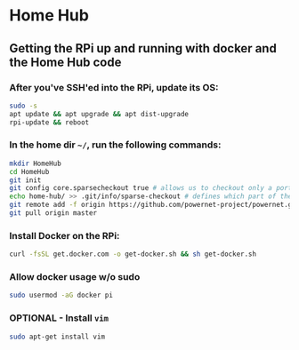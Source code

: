 # Home Hub

## Getting the RPi up and running with docker and the Home Hub code

### After you've SSH'ed into the RPi, update its OS:
```bash
sudo -s
apt update && apt upgrade && apt dist-upgrade
rpi-update && reboot
```

### In the home dir `~/`, run the following commands:
```bash
mkdir HomeHub
cd HomeHub
git init
git config core.sparsecheckout true # allows us to checkout only a portion of the repo
echo home-hub/ >> .git/info/sparse-checkout # defines which part of the repo we want to check out
git remote add -f origin https://github.com/powernet-project/powernet.git
git pull origin master
```

### Install Docker on the RPi:
```bash
curl -fsSL get.docker.com -o get-docker.sh && sh get-docker.sh
```

### Allow docker usage w/o sudo
```bash
sudo usermod -aG docker pi
```

### OPTIONAL - Install `vim`
```bash
sudo apt-get install vim
```

